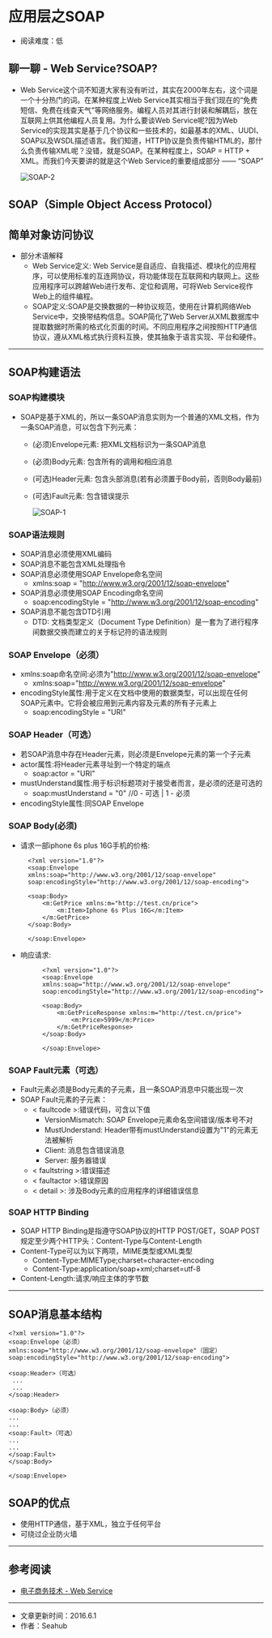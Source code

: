 # 应用层之SOAP
* 阅读难度：低

## 聊一聊 - Web Service?SOAP?
* Web Service这个词不知道大家有没有听过，其实在2000年左右，这个词是一个十分热门的词。在某种程度上Web Service其实相当于我们现在的“免费短信、免费在线查天气”等网络服务。编程人员对其进行封装和解耦后，放在互联网上供其他编程人员复用。为什么要谈Web Service呢?因为Web Service的实现其实是基于几个协议和一些技术的，如最基本的XML、UUDI、SOAP以及WSDL描述语言。我们知道，HTTP协议是负责传输HTML的，那什么负责传输XML呢？没错，就是SOAP。在某种程度上，SOAP = HTTP + XML。而我们今天要讲的就是这个Web Service的重要组成部分 —— “SOAP”

	![SOAP-2](https://github.com/SeaHub/BlogOfComputerNetwork/blob/master/res/SOAP2.jpg?raw=true)

## SOAP（Simple Object Access Protocol）
## 简单对象访问协议
* 部分术语解释
	* Web Service定义: Web Service是自适应、自我描述、模块化的应用程序，可以使用标准的互连网协议，将功能体现在互联网和内联网上。这些应用程序可以跨越Web进行发布、定位和调用，可将Web Service视作Web上的组件编程。
	* SOAP定义:SOAP是交换数据的一种协议规范，使用在计算机网络Web Service中，交换带结构信息。SOAP简化了Web Server从XML数据库中提取数据时所需的格式化页面的时间。不同应用程序之间按照HTTP通信协议，遵从XML格式执行资料互换，使其抽象于语言实现、平台和硬件。
	
	
---
## SOAP构建语法
### SOAP构建模块
* SOAP是基于XML的，所以一条SOAP消息实则为一个普通的XML文档，作为一条SOAP消息，可以包含下列元素：
	* (必须)Envelope元素: 把XML文档标识为一条SOAP消息
	* (必须)Body元素: 包含所有的调用和相应消息
	* (可选)Header元素: 包含头部消息(若有必须置于Body前，否则Body最前)
	* (可选)Fault元素: 包含错误提示 
	
		![SOAP-1](https://github.com/SeaHub/BlogOfComputerNetwork/blob/master/res/SOAP1.png?raw=true)

### SOAP语法规则
* SOAP消息必须使用XML编码
* SOAP消息不能包含XML处理指令
* SOAP消息必须使用SOAP Envelope命名空间
	* xmlns:soap = "http://www.w3.org/2001/12/soap-envelope" 
* SOAP消息必须使用SOAP Encoding命名空间
	* soap:encodingStyle = "http://www.w3.org/2001/12/soap-encoding"
* SOAP消息不能包含DTD引用
	* DTD: 文档类型定义（Document Type Definition）是一套为了进行程序间数据交换而建立的关于标记符的语法规则
	
### SOAP Envelope（必须）
* xmlns:soap命名空间:必须为"http://www.w3.org/2001/12/soap-envelope"
	* xmlns:soap="http://www.w3.org/2001/12/soap-envelope"
* encodingStyle属性:用于定义在文档中使用的数据类型，可以出现在任何SOAP元素中。它将会被应用到元素内容及元素的所有子元素上
	* soap:encodingStyle = "URI" 

### SOAP Header（可选）
* 若SOAP消息中存在Header元素，则必须是Envelope元素的第一个子元素
* actor属性:将Header元素寻址到一个特定的端点
	* soap:actor = "URI" 
* mustUnderstand属性:用于标识标题项对于接受者而言，是必须的还是可选的
	* soap:mustUnderstand = "0" //0 - 可选 | 1 - 必须
* encodingStyle属性:同SOAP Envelope

### SOAP Body(必须)
* 请求一部iphone 6s plus 16G手机的价格:
	
		<?xml version="1.0"?>
		<soap:Envelope
		xmlns:soap="http://www.w3.org/2001/12/soap-envelope"
		soap:encodingStyle="http://www.w3.org/2001/12/soap-encoding">

		<soap:Body>
  	 		<m:GetPrice xmlns:m="http://test.cn/price">
    			<m:Item>Iphone 6s Plus 16G</m:Item>
   			</m:GetPrice>
		</soap:Body>

		</soap:Envelope>
* 响应请求:
			
			<?xml version="1.0"?>
			<soap:Envelope
			xmlns:soap="http://www.w3.org/2001/12/soap-envelope"
			soap:encodingStyle="http://www.w3.org/2001/12/soap-encoding">

			<soap:Body>
 				<m:GetPriceResponse xmlns:m="http://test.cn/price">
      				<m:Price>5999</m:Price>
  				</m:GetPriceResponse>
			</soap:Body>

			</soap:Envelope>
			
### SOAP Fault元素（可选）
* Fault元素必须是Body元素的子元素，且一条SOAP消息中只能出现一次
* SOAP Fault元素的子元素：
	* < faultcode >:错误代码，可含以下值
		* VersionMismatch: SOAP Envelope元素命名空间错误/版本号不对
		* MustUnderstand: Header带有mustUnderstand设置为"1"的元素无法被解析
		* Client: 消息包含错误消息
		* Server: 服务器错误
	* < faultstring >:错误描述
	* < faultactor >:错误原因
	* < detail >: 涉及Body元素的应用程序的详细错误信息

### SOAP HTTP Binding
* SOAP HTTP Binding是指遵守SOAP协议的HTTP POST/GET，SOAP POST规定至少两个HTTP头：Content-Type与Content-Length
* Content-Type可以为以下两项，MIME类型或XML类型
	* Content-Type:MIMEType;charset=character-encoding
	* Content-Type:application/soap+xml;charset=utf-8
* Content-Length:请求/响应主体的字节数
	 
--- 
## SOAP消息基本结构


	<?xml version="1.0"?>
	<soap:Envelope（必须）
	xmlns:soap="http://www.w3.org/2001/12/soap-envelope"（固定）
	soap:encodingStyle="http://www.w3.org/2001/12/soap-encoding">

	<soap:Header>（可选）
 	 ...
 	 ...
	</soap:Header>

	<soap:Body>（必须）
  	...
  	...
  	<soap:Fault>（可选）
    ...
    ...
 	</soap:Fault>
	</soap:Body>

	</soap:Envelope>

## SOAP的优点
* 使用HTTP通信，基于XML，独立于任何平台
* 可绕过企业防火墙

---
## 参考阅读
* [电子商务技术 - Web Service](http://mooc.chaoxing.com/nodedetailcontroller/visitnodedetail?knowledgeId=2628389)

---
* 文章更新时间：2016.6.1
* 作者：Seahub
